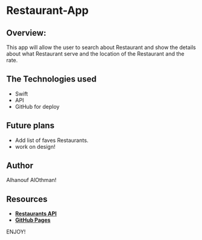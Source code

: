 
# Restaurant-App

## Overview:
This app will allow the user to search about  Restaurant and show the details about what Restaurant serve and the location of the Restaurant and the rate.

## The Technologies used
- Swift
- API
- GitHub for deploy

## Future plans

- Add list of faves Restaurants.  
- work on design!

## Author
Alhanouf AlOthman!


## Resources
- **[ Restaurants API](https://www.yelp.com/developers)**
- **[GitHub Pages](https://pages.github.com)**

ENJOY!

